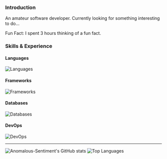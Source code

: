 ### Introduction

An amateur software developer. Currently looking for something interesting to do...

Fun Fact: I spent 3 hours thinking of a fun fact.

### Skills & Experience

#### Languages

![Languages](https://skillicons.dev/icons?i=js,python,java,html)

#### Frameworks

![Frameworks](https://skillicons.dev/icons?i=react,vue,nextjs,nuxtjs)

#### Databases

![Databases](https://skillicons.dev/icons?i=postgres,mysql)

#### DevOps

![DevOps](https://skillicons.dev/icons?i=github,git,docker)

***

![Anomalous-Sentiment's GitHub stats](https://github-readme-stats.vercel.app/api?username=Anomalous-Sentiment&show_icons=true&theme=transparent&show=,prs_merged,prs_merged_percentage)
![Top Languages](https://github-readme-stats.vercel.app/api/top-langs/?username=Anomalous-Sentiment&layout=compact&theme=transparent)

<!--
**Anomalous-Sentiment/Anomalous-Sentiment** is a ✨ _special_ ✨ repository because its `README.md` (this file) appears on your GitHub profile.

Here are some ideas to get you started:

- 🔭 I’m currently working on ...
- 🌱 I’m currently learning ...
- 👯 I’m looking to collaborate on ...
- 🤔 I’m looking for help with ...
- 💬 Ask me about ...
- 📫 How to reach me: ...
- 😄 Pronouns: ...
- ⚡ Fun fact: ...
-->
